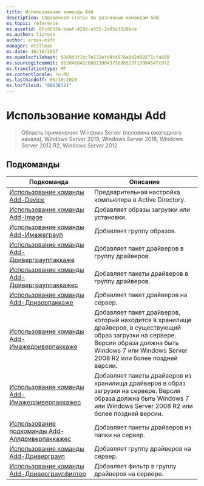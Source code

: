 ```yaml
---
title: Использование команды Add
description: Справочная статья по различным командам Add.
ms.topic: reference
ms.assetid: 6fcdd154-baaf-4288-a355-2a95a3028bce
ms.author: lizross
author: eross-msft
manager: mtillman
ms.date: 10/16/2017
ms.openlocfilehash: 6369d3f1bc7e532efd4f4974a0d2d69271cfa688
ms.sourcegitcommit: db2d46842c68813d043738d6523f13d8454fc972
ms.translationtype: MT
ms.contentlocale: ru-RU
ms.lasthandoff: 09/10/2020
ms.locfileid: "89638321"
---
```

# <a name="using-the-add-command"></a>Использование команды Add

> Область применения: Windows Server (половина ежегодного канала), Windows Server 2019, Windows Server 2016, Windows Server 2012 R2, Windows Server 2012

## <a name="subcommands"></a>Подкоманды
|Подкоманда|Описание|
|-------|--------|
|[Использование команды Add-Device](using-the-add-device-command.md)|Предварительная настройка компьютера в Active Directory.|
|[Использование команды Add-Image](using-the-add-image-command.md)|Добавляет образы загрузки или установки.|
|[Использование команды Add-Имажеграуп](using-the-add-imagegroup-command.md)|Добавляет группу образов.|
|[Использование команды Add-Дриверграуппаккаже](using-the-add-drivergrouppackage-command.md)|Добавляет пакет драйверов в группу драйверов.|
|[Использование команды Add-Дриверграуппаккажес](using-the-add-drivergrouppackages-command.md)|Добавляет пакеты драйверов в группу драйверов.|
|[Использование команды Add-Дриверпаккаже](using-the-add-driverpackage-command.md)|Добавляет пакет драйверов на сервер.|
|[Использование команды Add-Имажедриверпаккаже](using-the-add-imagedriverpackage-command.md)|Добавляет пакет драйверов, который находится в хранилище драйверов, в существующий образ загрузки на сервере. Версия образа должна быть Windows 7 или Windows Server 2008 R2 или более поздней версии.|
|[Использование команды Add-Имажедриверпаккажес](using-the-add-imagedriverpackages-command.md)|Добавляет пакеты драйверов из хранилища драйверов в образ загрузки на сервере. Версия образа должна быть Windows 7 или Windows Server 2008 R2 или более поздней версии.|
|[Использование подкоманды Add-Аллдриверпаккажес](using-the-add-alldriverpackages-subcommand.md)|Добавляет пакеты драйверов из папки на сервер.|
|[Использование команды Add-Дриверграуп](using-the-add-drivergroup-command.md)|Добавляет группу драйверов на сервер.|
|[Использование команды Add-Дриверграупфилтер](using-the-add-drivergroupfilter-command.md)|Добавляет фильтр в группу драйверов на сервере.|
